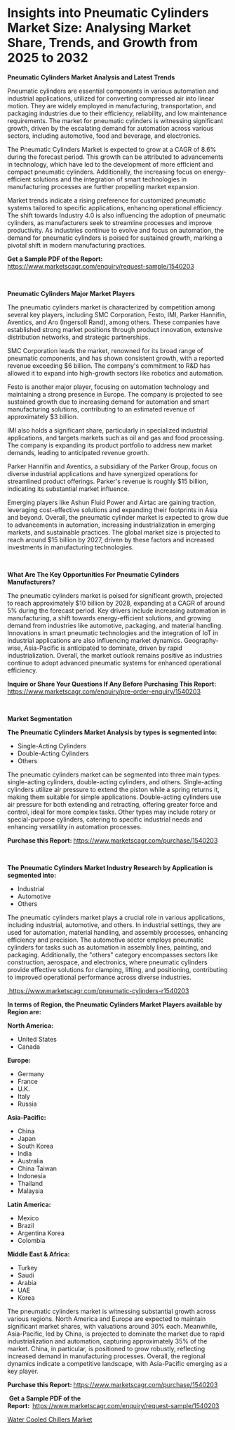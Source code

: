 <p><h1>Insights into Pneumatic Cylinders Market Size: Analysing Market Share, Trends, and Growth from 2025 to 2032</h1></p><p><strong>Pneumatic Cylinders Market Analysis and Latest Trends</strong></p>
<p><p>Pneumatic cylinders are essential components in various automation and industrial applications, utilized for converting compressed air into linear motion. They are widely employed in manufacturing, transportation, and packaging industries due to their efficiency, reliability, and low maintenance requirements. The market for pneumatic cylinders is witnessing significant growth, driven by the escalating demand for automation across various sectors, including automotive, food and beverage, and electronics.</p><p>The Pneumatic Cylinders Market is expected to grow at a CAGR of 8.6% during the forecast period. This growth can be attributed to advancements in technology, which have led to the development of more efficient and compact pneumatic cylinders. Additionally, the increasing focus on energy-efficient solutions and the integration of smart technologies in manufacturing processes are further propelling market expansion.</p><p>Market trends indicate a rising preference for customized pneumatic systems tailored to specific applications, enhancing operational efficiency. The shift towards Industry 4.0 is also influencing the adoption of pneumatic cylinders, as manufacturers seek to streamline processes and improve productivity. As industries continue to evolve and focus on automation, the demand for pneumatic cylinders is poised for sustained growth, marking a pivotal shift in modern manufacturing practices.</p></p>
<p><strong>Get a Sample PDF of the Report:&nbsp;</strong> <a href="https://www.marketscagr.com/enquiry/request-sample/1540203?utm_campaign=2483&utm_medium=2&utm_source=Github&utm_content=ia&utm_term=22022025&utm_id=pneumatic-cylinders">https://www.marketscagr.com/enquiry/request-sample/1540203</a></p>
<p>&nbsp;</p>
<p><strong>Pneumatic Cylinders Major Market Players</strong></p>
<p><p>The pneumatic cylinders market is characterized by competition among several key players, including SMC Corporation, Festo, IMI, Parker Hannifin, Aventics, and Aro (Ingersoll Rand), among others. These companies have established strong market positions through product innovation, extensive distribution networks, and strategic partnerships.</p><p>SMC Corporation leads the market, renowned for its broad range of pneumatic components, and has shown consistent growth, with a reported revenue exceeding $6 billion. The company's commitment to R&D has allowed it to expand into high-growth sectors like robotics and automation.</p><p>Festo is another major player, focusing on automation technology and maintaining a strong presence in Europe. The company is projected to see sustained growth due to increasing demand for automation and smart manufacturing solutions, contributing to an estimated revenue of approximately $3 billion.</p><p>IMI also holds a significant share, particularly in specialized industrial applications, and targets markets such as oil and gas and food processing. The company is expanding its product portfolio to address new market demands, leading to anticipated revenue growth.</p><p>Parker Hannifin and Aventics, a subsidiary of the Parker Group, focus on diverse industrial applications and have synergized operations for streamlined product offerings. Parker's revenue is roughly $15 billion, indicating its substantial market influence.</p><p>Emerging players like Ashun Fluid Power and Airtac are gaining traction, leveraging cost-effective solutions and expanding their footprints in Asia and beyond. Overall, the pneumatic cylinder market is expected to grow due to advancements in automation, increasing industrialization in emerging markets, and sustainable practices. The global market size is projected to reach around $15 billion by 2027, driven by these factors and increased investments in manufacturing technologies.</p></p>
<p>&nbsp;</p>
<p><strong>What Are The Key Opportunities For Pneumatic Cylinders Manufacturers?</strong></p>
<p><p>The pneumatic cylinders market is poised for significant growth, projected to reach approximately $10 billion by 2028, expanding at a CAGR of around 5% during the forecast period. Key drivers include increasing automation in manufacturing, a shift towards energy-efficient solutions, and growing demand from industries like automotive, packaging, and material handling. Innovations in smart pneumatic technologies and the integration of IoT in industrial applications are also influencing market dynamics. Geography-wise, Asia-Pacific is anticipated to dominate, driven by rapid industrialization. Overall, the market outlook remains positive as industries continue to adopt advanced pneumatic systems for enhanced operational efficiency.</p></p>
<p><strong>Inquire or Share Your Questions If Any Before Purchasing This Report:</strong> <a href="https://www.marketscagr.com/enquiry/pre-order-enquiry/1540203?utm_campaign=2483&utm_medium=2&utm_source=Github&utm_content=ia&utm_term=22022025&utm_id=pneumatic-cylinders">https://www.marketscagr.com/enquiry/pre-order-enquiry/1540203</a></p>
<p>&nbsp;</p>
<p><strong>Market Segmentation</strong></p>
<p><strong>The Pneumatic Cylinders Market Analysis by types is segmented into:</strong></p>
<p><ul><li>Single-Acting Cylinders</li><li>Double-Acting Cylinders</li><li>Others</li></ul></p>
<p><p>The pneumatic cylinders market can be segmented into three main types: single-acting cylinders, double-acting cylinders, and others. Single-acting cylinders utilize air pressure to extend the piston while a spring returns it, making them suitable for simple applications. Double-acting cylinders use air pressure for both extending and retracting, offering greater force and control, ideal for more complex tasks. Other types may include rotary or special-purpose cylinders, catering to specific industrial needs and enhancing versatility in automation processes.</p></p>
<p><strong>Purchase this Report:&nbsp;</strong><a href="https://www.marketscagr.com/purchase/1540203?utm_campaign=2483&utm_medium=2&utm_source=Github&utm_content=ia&utm_term=22022025&utm_id=pneumatic-cylinders">https://www.marketscagr.com/purchase/1540203</a></p>
<p>&nbsp;</p>
<p><strong>The Pneumatic Cylinders Market Industry Research by Application is segmented into:</strong></p>
<p><ul><li>Industrial</li><li>Automotive</li><li>Others</li></ul></p>
<p><p>The pneumatic cylinders market plays a crucial role in various applications, including industrial, automotive, and others. In industrial settings, they are used for automation, material handling, and assembly processes, enhancing efficiency and precision. The automotive sector employs pneumatic cylinders for tasks such as automation in assembly lines, painting, and packaging. Additionally, the "others" category encompasses sectors like construction, aerospace, and electronics, where pneumatic cylinders provide effective solutions for clamping, lifting, and positioning, contributing to improved operational performance across diverse industries.</p></p>
<p><a href="https://www.marketscagr.com/pneumatic-cylinders-r1540203?utm_campaign=2483&utm_medium=2&utm_source=Github&utm_content=ia&utm_term=22022025&utm_id=pneumatic-cylinders">&nbsp;https://www.marketscagr.com/pneumatic-cylinders-r1540203</a></p>
<p><strong>In terms of Region, the Pneumatic Cylinders Market Players available by Region are:</strong></p>
<p>
    <p> <strong> North America: </strong>
        <ul>
            <li>United States</li>
            <li>Canada</li>
        </ul>
        </p> 
    <p> <strong> Europe: </strong>
        <ul>
            <li>Germany</li>
            <li>France</li>
            <li>U.K.</li>
            <li>Italy</li>
            <li>Russia</li>
        </ul>
        </p> 
    <p> <strong> Asia-Pacific: </strong>
        <ul>
            <li>China</li>
            <li>Japan</li>
            <li>South Korea</li>
            <li>India</li>
            <li>Australia</li>
            <li>China Taiwan</li>
            <li>Indonesia</li>
            <li>Thailand</li>
            <li>Malaysia</li>
        </ul>
        </p> 
    <p> <strong> Latin America: </strong>
        <ul>
            <li>Mexico</li>
            <li>Brazil</li>
            <li>Argentina Korea</li>
            <li>Colombia</li>
        </ul>
        </p> 
    <p> <strong> Middle East & Africa: </strong>
        <ul>
            <li>Turkey</li>
            <li>Saudi</li>
            <li>Arabia</li>
            <li>UAE</li>
            <li>Korea</li>
        </ul>
    </p>
    </p>
<p><p>The pneumatic cylinders market is witnessing substantial growth across various regions. North America and Europe are expected to maintain significant market shares, with valuations around 30% each. Meanwhile, Asia-Pacific, led by China, is projected to dominate the market due to rapid industrialization and automation, capturing approximately 35% of the market. China, in particular, is positioned to grow robustly, reflecting increased demand in manufacturing processes. Overall, the regional dynamics indicate a competitive landscape, with Asia-Pacific emerging as a key player.</p></p>
<p><strong>Purchase this Report: </strong><a href="https://www.marketscagr.com/purchase/1540203?utm_campaign=2483&utm_medium=2&utm_source=Github&utm_content=ia&utm_term=22022025&utm_id=pneumatic-cylinders">https://www.marketscagr.com/purchase/1540203</a></p>
<p>&nbsp;<strong>Get a Sample PDF of the Report:&nbsp;&nbsp;</strong><a href="https://www.marketscagr.com/enquiry/request-sample/1540203?utm_campaign=2483&utm_medium=2&utm_source=Github&utm_content=ia&utm_term=22022025&utm_id=pneumatic-cylinders">https://www.marketscagr.com/enquiry/request-sample/1540203</a></p>
<p><strong></strong></p>
<p><p><a href="https://github.com/lvaill871987/Market-Research-Report-List-1/blob/main/water-cooled-chillers-market.md?utm_campaign=2483&utm_medium=2&utm_source=Github&utm_content=ia&utm_term=22022025&utm_id=pneumatic-cylinders">Water Cooled Chillers Market</a></p></p>